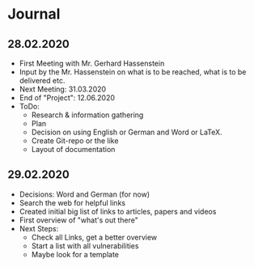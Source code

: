 # Journal
## 28.02.2020
* First Meeting with Mr. Gerhard Hassenstein
* Input by the Mr. Hassenstein on what is to be reached, what is to be delivered etc.
* Next Meeting: 31.03.2020
* End of "Project": 12.06.2020
* ToDo:
  * Research & information gathering
  * Plan
  * Decision on using English or German and Word or LaTeX.
  * Create Git-repo or the like
  * Layout of documentation
## 29.02.2020
* Decisions: Word and German (for now)
* Search the web for helpful links
* Created initial big list of links to articles, papers and videos
* First overview of "what's out there"
* Next Steps:
  * Check all Links, get a better overview
  * Start a list with all vulnerabilities
  * Maybe look for a template
